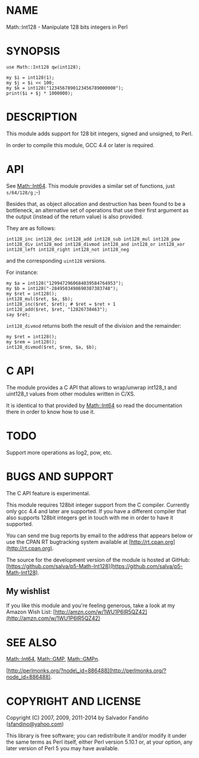 # NAME

Math::Int128 - Manipulate 128 bits integers in Perl

# SYNOPSIS

    use Math::Int128 qw(int128);

    my $i = int128(1);
    my $j = $i << 100;
    my $k = int128("1234567890123456789000000");
    print($i + $j * 1000000);

# DESCRIPTION

This module adds support for 128 bit integers, signed and unsigned, to
Perl.

In order to compile this module, GCC 4.4 or later is required.

# API

See [Math::Int64](https://metacpan.org/pod/Math::Int64). This module provides a similar set of functions,
just `s/64/128/g` ;-)

Besides that, as object allocation and destruction has been found to
be a bottleneck, an alternative set of operations that use their first
argument as the output (instead of the return value) is also
provided.

They are as follows:

    int128_inc int128_dec int128_add int128_sub int128_mul int128_pow
    int128_div int128_mod int128_divmod int128_and int128_or int128_xor
    int128_left int128_right int128_not int128_neg

and the corresponding `uint128` versions.

For instance:

    my $a = int128("1299472960684039584764953");
    my $b = int128("-2849503498690387383748");
    my $ret = int128();
    int128_mul($ret, $a, $b);
    int128_inc($ret, $ret); # $ret = $ret + 1
    int128_add($ret, $ret, "12826738463");
    say $ret;

`int128_divmod` returns both the result of the division and the remainder:

    my $ret = int128();
    my $rem = int128();
    int128_divmod($ret, $rem, $a, $b);

# C API

The module provides a C API that allows to wrap/unwrap int128\_t and
uint128\_t values from other modules written in C/XS.

It is identical to that provided by [Math::Int64](https://metacpan.org/pod/Math::Int64) so read the
documentation there in order to know how to use it.

# TODO

Support more operations as log2, pow, etc.

# BUGS AND SUPPORT

The C API feature is experimental.

This module requires 128bit integer support from the C
compiler. Currently only gcc 4.4 and later are supported. If you have
a different compiler that also supports 128bit integers get in touch
with me in order to have it supported.

You can send me bug reports by email to the address that appears below
or use the CPAN RT bugtracking system available at
[http://rt.cpan.org](http://rt.cpan.org).

The source for the development version of the module is hosted at
GitHub: [https://github.com/salva/p5-Math-Int128](https://github.com/salva/p5-Math-Int128).

## My wishlist

If you like this module and you're feeling generous, take a look at my
Amazon Wish List: [http://amzn.com/w/1WU1P6IR5QZ42](http://amzn.com/w/1WU1P6IR5QZ42)

# SEE ALSO

[Math::Int64](https://metacpan.org/pod/Math::Int64), [Math::GMP](https://metacpan.org/pod/Math::GMP), [Math::GMPn](https://metacpan.org/pod/Math::GMPn).

[http://perlmonks.org/?node\_id=886488](http://perlmonks.org/?node_id=886488).

# COPYRIGHT AND LICENSE

Copyright (C) 2007, 2009, 2011-2014 by Salvador Fandiño
(sfandino@yahoo.com)

This library is free software; you can redistribute it and/or modify
it under the same terms as Perl itself, either Perl version 5.10.1 or,
at your option, any later version of Perl 5 you may have available.
